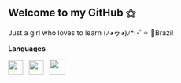 ## Welcome to my GitHub ⚝
Just a girl who loves to learn (ﾉ◕ヮ◕)ﾉ*:･ﾟ✧
📍Brazil

**Languages**

<img src="https://i.imgur.com/R8p2ePA.png" width="30">
&nbsp;
<img src="https://i.imgur.com/saBa4s8.png" width="30">
&nbsp;
<img src="https://i.imgur.com/pZ9DyBH.jpeg" width="32">

